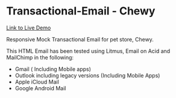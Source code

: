 # Transactional-Email - Chewy

[Link to Live Demo](https://tinyurl.com/43wh6yd3)

Responsive Mock Transactional Email for pet store, Chewy.

This HTML Email has been tested using Litmus, Email on Acid and MailChimp in the following:

- Gmail ( Including Mobile apps)
- Outlook including legacy versions (Including Mobile Apps)
- Apple iCloud Mail
- Google Android Mail
